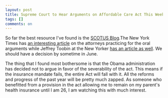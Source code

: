 ```yaml
---
layout: post
title: Supreme Court to Hear Arguments on Affordable Care Act This Week
tags: []
comments: on
---
```

So far the best resource I've found is the <a href="http://www.scotusblog.com/category/special-features/health-care/">SCOTUS Blog</a>.The New York Times has <a href="http://www.nytimes.com/2012/03/26/us/in-supreme-court-health-care-case-training-for-a-legal-marathon.html">an interesting article</a> on the attorneys practicing for the oral arguments while Jeffrey Toobin at the New Yorker <a href="http://www.newyorker.com/talk/comment/2012/03/26/120326taco_talk_toobin">has an article as well</a>. We should have a decision by sometime in June.

The thing that I found most bothersome is that the Obama administration has decided not to argue in favor of the severability of the act. This means if the insurance mandate fails, the entire Act will fall with it. All the reforms and progress of the past year will be pretty much zapped. As someone who benefitted from a provision in the act allowing me to remain on my parent's health insurance until I am 26, I am watching this with much interest.
